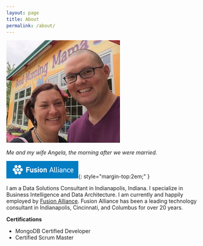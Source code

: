 ```yaml
---
layout: page
title: About
permalink: /about/
---
```


![Jarrett and Angela](/assets/images/jarrett-and-angela.jpg)

*Me and my wife Angela, the morning after we were married.*

![Fusion Alliance](/assets/images/fusion-alliance-logo.png){: style="margin-top:2em;" }

I am a Data Solutions Consultant in Indianapolis, Indiana. I specialize in Business Intelligence and Data Architecture. I am currently and happily employed by [Fusion Alliance](http://www.fusionalliance.com). Fusion Alliance has been a leading technology consultant in Indianapolis, Cincinnati, and Columbus for over 20 years.

**Certifications**

* MongoDB Certified Developer
* Certified Scrum Master
